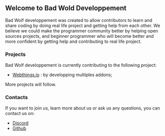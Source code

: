 ## Welcome to Bad Wold Developpement

Bad Wolf developpement was created to allow contributors to learn and share coding by doing real life project and getting help from each other.
We believe we could make the programmer community better by helping open sources projects, and beginner programmer who will become better and more confident by getting help and contributing to real life project.

### Projects

Bad Wolf developpement is currently contributing to the following project:

- [Webthings.io](https://webthings.io/) : by developping multiples addons;

More projects will follow.

### Contacts

If you want to join us, learn more about us or ask us any questions, you can contact us on:
- [Discord](https://discord.com/channels/945005636234641459/945006060698222662)
- [Github](https://github.com/Bad-Wolf-developpement)
